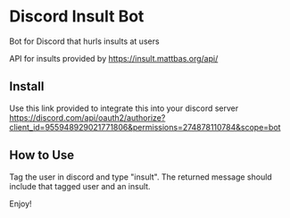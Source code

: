 # Discord Insult Bot
Bot for Discord that hurls insults at users

API for insults provided by https://insult.mattbas.org/api/


## Install

Use this link provided to integrate this into your discord server
https://discord.com/api/oauth2/authorize?client_id=955948929021771806&permissions=274878110784&scope=bot

## How to Use
Tag the user in discord and type "insult".
The returned message should include that tagged user and an insult.

Enjoy!